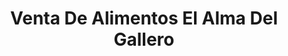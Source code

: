 ---
title: "Venta De Alimentos El Alma Del Gallero"
url: /san-mateo-atenco/venta-de-alimentos-el-alma-del-gallero/
shop: agraria
---
